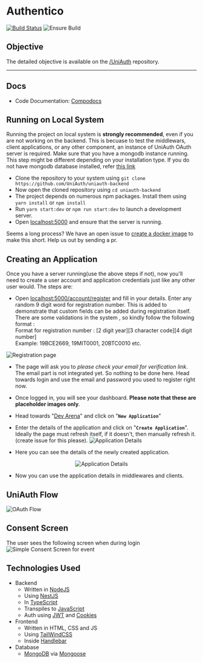 # Authentico

[![Build Status](https://www.travis-ci.com/YashKumarVerma/authentico-backend.svg?token=bdYdpM7ki4qrmdCwJmGf&branch=master)](https://www.travis-ci.com/YashKumarVerma/authentico-backend) ![Ensure Build](https://github.com/YashKumarVerma/authentico-backend/workflows/Ensure%20Build/badge.svg)

## Objective
The detailed objective is available on the [/UniAuth](https://github.com/UniAuth/UniAuth) repository. 

---
## Docs
- Code Documentation: [Compodocs](http://uniauth.surge.sh/)

## Running on Local System
Running the project on local system is **strongly recommended**, even if you are not working on the backend. This is becuase to test the middlewars, client applications, or any other component, an instance of UniAuth OAuth server is required. Make sure that you have a mongodb instance running. This step might be different depending on your installation type. If you do not have mongodb database installed, refer [this link](https://docs.mongodb.com/manual/administration/install-community/)

- Clone the repository to your system using `git clone https://github.com/UniAuth/uniauth-backend`
- Now open the cloned repository using `cd uniauth-backend`
- The project depends on numerous npm packages. Install them using `yarn install` or `npm install`
- Run `yarn start:dev` or `npm run start:dev` to launch a development server. 
- Open [localhost:5000](http://localhost:5000) and ensure that the server is running.

Seems a long process? We have an open issue to [create a docker image](https://github.com/UniAuth/uniauth-backend/issues/9) to make this short. Help us out by sending a pr. 

## Creating an Application
Once you have a server running(use the above steps if not), now you'll need to create a user account and application credentials just like any other user would. The steps are:

- Open [localhost:5000/account/register](http://localhost:5000/account/register) and fill in your details. Enter any random 9 digit word for registration number. This is added to demonstrate that custom fields can be added during registration itself.      
There are some validations in the system , so kindly follow the following format :        
Format for registration number : [2 digit year][3 character code][4 digit number]     
Example: 19BCE2669, 19MIT0001, 20BTC0010 etc.

![Registration page](https://i.imgur.com/O8mFfss.png)

- The page will ask you to _please check your email for verification link_. The email part is not integrated yet. So nothing to be done here. Head towards login and use the email and password you used to register right now.
- Once logged in, you will see your dashboard. **Please note that these are placeholder images only**.
- Head towards "[Dev Arena](http://localhost:5000/dashboard/dev)" and click on "**`New Application`**"
- Enter the details of the application and click on "**`Create Application`**". Ideally the page must refresh itself, if it doesn't, then manually refresh it. (create issue for this please).
![Application Details](https://i.imgur.com/n5CrmDA.png)

- Here you can see the details of the newly created application.
<p align="center">
  <img src="https://i.imgur.com/g8TTpWt.png" alt="Application Details" /></a>
</p>

- Now you can use the application details in middlewares and clients.

## UniAuth Flow
![OAuth Flow](https://i.imgur.com/gPz32GC.png)

## Consent Screen
The user sees the following screen when during login
![Simple Consent Screen for event](https://i.imgur.com/Sv9DE6S.png) 


## Technologies Used
- Backend 
  - Written in [NodeJS](https://nodejs.org/en/)
  - Using [NestJS](https://nestjs.com/)
  - In [TypeScript](https://www.typescriptlang.org/)
  - Transpiles to [JavaScript](https://www.javascript.com/)
  - Auth using [JWT](https://jwt.io/) and [Cookies](https://developer.mozilla.org/en-US/docs/Web/HTTP/Cookies)
- Frontend
  - Written in HTML, CSS and JS
  - Using [TailWindCSS](https://tailwindcss.com/)
  - Inside [Handlebar](https://handlebarsjs.com/)
- Database 
  - [MongoDB](https://docs.mongodb.com/) via [Mongoose](https://mongoosejs.com/)

